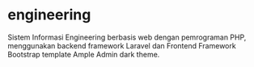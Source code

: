 # engineering
 Sistem Informasi Engineering berbasis web dengan pemrograman PHP, menggunakan backend framework Laravel dan Frontend Framework Bootstrap template Ample Admin dark theme.

